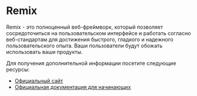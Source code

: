 # Remix

Remix - это полноценный веб-фреймворк, который позволяет сосредоточиться на пользовательском интерфейсе и работать согласно веб-стандартам для достижения быстрого, гладкого и надежного пользовательского опыта. Ваши пользователи будут обожать использовать ваши продукты.

Для получения дополнительной информации посетите следующие ресурсы:

- [Официальный сайт](https://remix.run/)
- [Официальная документация для начинающих](https://remix.run/docs/en/v1#getting-started)
